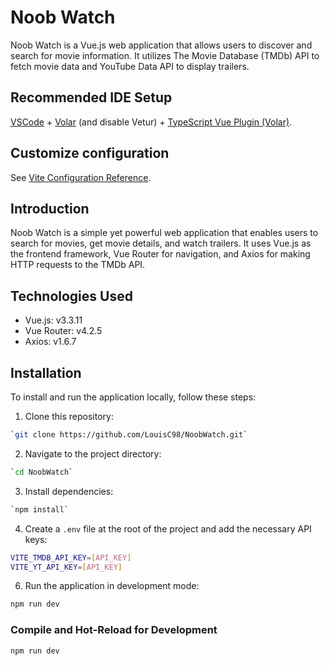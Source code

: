 # Noob Watch

Noob Watch is a Vue.js web application that allows users to discover and search for movie information. It utilizes The Movie Database (TMDb) API to fetch movie data and YouTube Data API to display trailers.

## Recommended IDE Setup

[VSCode](https://code.visualstudio.com/) + [Volar](https://marketplace.visualstudio.com/items?itemName=Vue.volar) (and disable Vetur) + [TypeScript Vue Plugin (Volar)](https://marketplace.visualstudio.com/items?itemName=Vue.vscode-typescript-vue-plugin).

## Customize configuration

See [Vite Configuration Reference](https://vitejs.dev/config/).

## Introduction

Noob Watch is a simple yet powerful web application that enables users to search for movies, get movie details, and watch trailers. It uses Vue.js as the frontend framework, Vue Router for navigation, and Axios for making HTTP requests to the TMDb API.

## Technologies Used

- Vue.js: v3.3.11
- Vue Router: v4.2.5
- Axios: v1.6.7

## Installation

To install and run the application locally, follow these steps:

1. Clone this repository:

```sh
`git clone https://github.com/LouisC98/NoobWatch.git`
```

2. Navigate to the project directory:

```sh
`cd NoobWatch`
```

3. Install dependencies:

```sh
`npm install`
```

4. Create a `.env` file at the root of the project and add the necessary API keys:
```sh
VITE_TMDB_API_KEY=[API_KEY]
VITE_YT_API_KEY=[API_KEY]
```

6. Run the application in development mode:

```sh
npm run dev
```

### Compile and Hot-Reload for Development

```sh
npm run dev
```
